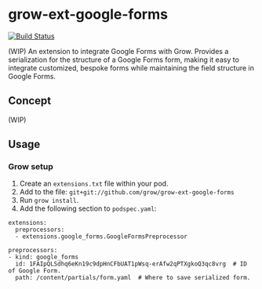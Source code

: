 # grow-ext-google-forms

[![Build Status](https://travis-ci.org/grow/grow-ext-google-forms.svg?branch=master)](https://travis-ci.org/grow/grow-ext-google-forms)

(WIP) An extension to integrate Google Forms with Grow. Provides a
serialization for the structure of a Google Forms form, making it easy to
integrate customized, bespoke forms while maintaining the field structure in
Google Forms.

## Concept

(WIP)

## Usage

### Grow setup

1. Create an `extensions.txt` file within your pod.
1. Add to the file: `git+git://github.com/grow/grow-ext-google-forms`
1. Run `grow install`.
1. Add the following section to `podspec.yaml`:

```
extensions:
  preprocessors:
  - extensions.google_forms.GoogleFormsPreprocessor

preprocessors:
- kind: google_forms
  id: 1FAIpQLSdhq6eKn19c9dpHnCFbUAT1pWsq-erAfw2qPTXgkoQ3qc8vrg  # ID of Google Form.
  path: /content/partials/form.yaml  # Where to save serialized form.
```
